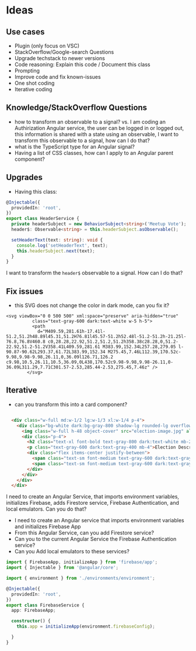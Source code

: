 # Ideas

## Use cases

- Plugin (only focus on VSC)
- StackOverflow/Google-search Questions
- Upgrade techstack to newer versions
- Code reasoning: Explain this code / Document this class
- Prompting
- Improve code and fix known-issues
- One shot coding
- Iterative coding

## Knowledge/StackOverflow Questions

- how to transform an observable to a signal? vs. I am coding an Authirization Angular service, the user can be logged in or logged out, this information is shared with a state using an observable, I want to transform this observable to a signal, how can I do that?
- what is the TypeScript type for an Angular signal?
- Having a list of CSS classes, how can I apply to an Angular parent component?

## Upgrades

- Having this class:

```Typescript
@Injectable({
  providedIn: 'root',
})
export class HeaderService {
  private headerSubject = new BehaviorSubject<string>('Meetup Vote');
  header$: Observable<string> = this.headerSubject.asObservable();

  setHeaderText(text: string): void {
    console.log('setHeaderText', text);
    this.headerSubject.next(text);
  }
}
```

I want to transform the `header$` observable to a signal. How can I do that?

## Fix issues

- this SVG does not change the color in dark mode, can you fix it?

```
<svg viewBox="0 0 500 500" xml:space="preserve" aria-hidden="true"
          class="text-gray-600 dark:text-white w-5 h-5">
          <path
            d="M409.59,281.61h-17.41l-51.2,51.2h48.89l45.31,51.2H76.81l45.57-51.2h52.48l-51.2-51.2h-21.25l-76.8,76.8V460.8 c0,28.28,22.92,51.2,51.2,51.2h358.38c28.28,0,51.2-22.92,51.2-51.2V358.41L409.59,281.61 M383.99,152.34L257.28,279.05 l-90.87-90.62L293.37,61.72L383.99,152.34 M275.45,7.46L112.39,170.52c-9.98,9.98-9.98,26.11,0,36.09l126.71,126.2 c9.98,10.5,26.11,10.5,36.09,0L438,170.52c9.98-9.98,9.98-26.11,0-36.09L311.29,7.71C301.57-2.53,285.44-2.53,275.45,7.46z" />
        </svg>

```

## Iterative

- can you transform this into a card component?

```HTML

  <div class="w-full md:w-1/2 lg:w-1/3 xl:w-1/4 p-4">
    <div class="bg-white dark:bg-gray-800 shadow-lg rounded-lg overflow-hidden">
      <img class="w-full h-48 object-cover" src="election-image.jpg" alt="Election Image">
      <div class="p-4">
        <h2 class="text-xl font-bold text-gray-800 dark:text-white mb-2">Election Title</h2>
        <p class="text-gray-600 dark:text-gray-400 mb-4">Election Description</p>
        <div class="flex items-center justify-between">
          <span class="text-sm font-medium text-gray-600 dark:text-gray-400">Start Date: 2022-01-01</span>
          <span class="text-sm font-medium text-gray-600 dark:text-gray-400">End Date: 2022-01-31</span>
        </div>
      </div>
    </div>
  </div>

```

I need to create an Angular Service, that imports environment variables, initializes Firebase, adds Firestore service, Firebase Authentication, and local emulators. Can you do that?

- I need to create an Angular service that imports environment variables and initializes Firebase App
- From this Angular Service, can you add Firestore service?
- Can you to the current Angular Service the Firebase Authentication service?
- Can you Add local emulators to these services?

```Typescript
import { FirebaseApp, initializeApp } from 'firebase/app';
import { Injectable } from '@angular/core';

import { environment } from './environments/environment';

@Injectable({
  providedIn: 'root',
})
export class FirebaseService {
  app: FirebaseApp;

  constructor() {
    this.app = initializeApp(environment.firebaseConfig);

  }
}
```
